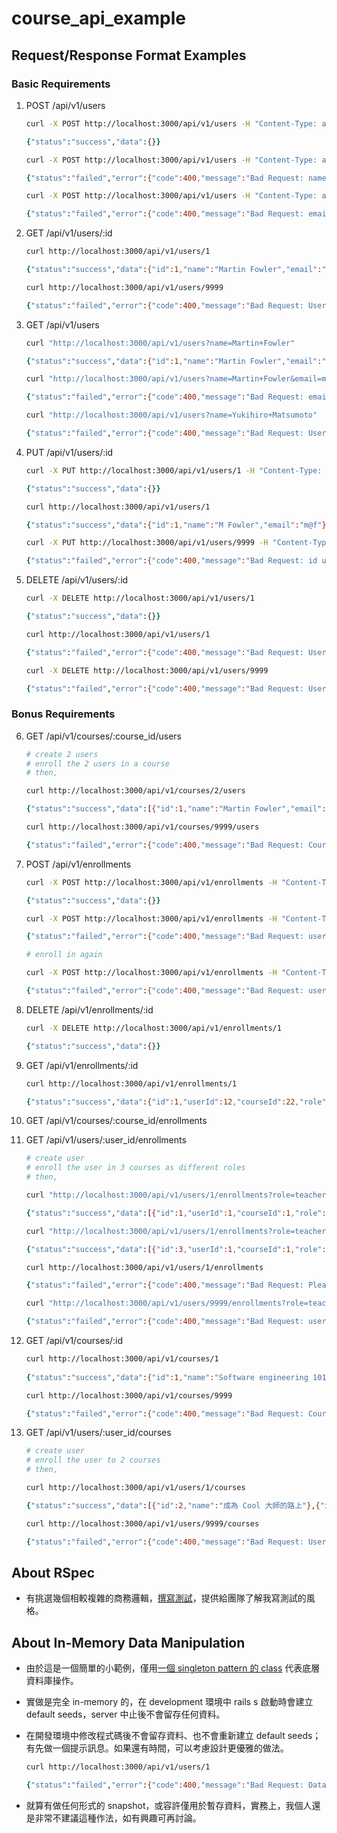 # course_api_example

## Request/Response Format Examples

### Basic Requirements

1. POST /api/v1/users
    ```zsh
    curl -X POST http://localhost:3000/api/v1/users -H "Content-Type: application/json" -d '{ "name": "Martin Fowler", "email": "m@f"}'

    {"status":"success","data":{}}
    ```
    ```zsh
    curl -X POST http://localhost:3000/api/v1/users -H "Content-Type: application/json" -d '{ "name": "Martin Fowler", "email": "m@f"}'

    {"status":"failed","error":{"code":400,"message":"Bad Request: name 'Martin Fowler' is used. email 'm@f' is used"}}
    ```

    ```zsh
    curl -X POST http://localhost:3000/api/v1/users -H "Content-Type: application/json" -d '{ "name": "Sandi Metz", "email": "sd@mt"}'

    {"status":"failed","error":{"code":400,"message":"Bad Request: email format should match /^S@S$/"}}
    ```

1. GET 	/api/v1/users/:id
    ```zsh
    curl http://localhost:3000/api/v1/users/1

    {"status":"success","data":{"id":1,"name":"Martin Fowler","email":"m@f"}}
    ```
    ```zsh
    curl http://localhost:3000/api/v1/users/9999

    {"status":"failed","error":{"code":400,"message":"Bad Request: User not found"}}
    ```
1. GET 	/api/v1/users
    ```zsh
    curl "http://localhost:3000/api/v1/users?name=Martin+Fowler"

    {"status":"success","data":{"id":1,"name":"Martin Fowler","email":"m@f"}}
    ```
    ```zsh
    curl "http://localhost:3000/api/v1/users?name=Martin+Fowler&email=mt@f"

    {"status":"failed","error":{"code":400,"message":"Bad Request: email format should match /^S@S$/"}}
    ```
    ```zsh
    curl "http://localhost:3000/api/v1/users?name=Yukihiro+Matsumoto"

    {"status":"failed","error":{"code":400,"message":"Bad Request: User not found"}}
    ```
1. PUT 	/api/v1/users/:id
    ```zsh
    curl -X PUT http://localhost:3000/api/v1/users/1 -H "Content-Type: application/json" -d '{"name": "M Fowler"}'

    {"status":"success","data":{}}

    curl http://localhost:3000/api/v1/users/1

    {"status":"success","data":{"id":1,"name":"M Fowler","email":"m@f"}}
    ```
    ```zsh
    curl -X PUT http://localhost:3000/api/v1/users/9999 -H "Content-Type: application/json" -d '{"name": "M Fowler", "email": "m@fl"}'

    {"status":"failed","error":{"code":400,"message":"Bad Request: id user not found. name 'M Fowler' is used. email format should match /^S@S$/"}}
    ```
1. DELETE /api/v1/users/:id
    ```zsh
    curl -X DELETE http://localhost:3000/api/v1/users/1

    {"status":"success","data":{}}

    curl http://localhost:3000/api/v1/users/1

    {"status":"failed","error":{"code":400,"message":"Bad Request: User not found"}}
    ```
    ```zsh
    curl -X DELETE http://localhost:3000/api/v1/users/9999

    {"status":"failed","error":{"code":400,"message":"Bad Request: User not found"}}
    ```

### Bonus Requirements

6. GET 	/api/v1/courses/:course_id/users
    ```zsh
    # create 2 users
    # enroll the 2 users in a course
    # then,

    curl http://localhost:3000/api/v1/courses/2/users

    {"status":"success","data":[{"id":1,"name":"Martin Fowler","email":"m@f"},{"id":2,"name":"Sandi Metz","email":"s@m"}]}
    ```

    ```zsh
    curl http://localhost:3000/api/v1/courses/9999/users
 
    {"status":"failed","error":{"code":400,"message":"Bad Request: Course not found"}}
    ```

6. POST  /api/v1/enrollments
    ```zsh
    curl -X POST http://localhost:3000/api/v1/enrollments -H "Content-Type: application/json" -d '{ "userId": 1, "courseId": 2, "role": "student"}'
    
    {"status":"success","data":{}}
    ```
    ```zsh
    curl -X POST http://localhost:3000/api/v1/enrollments -H "Content-Type: application/json" -d '{ "userId": 9999, "courseId": 9998, "role": "auditor"}'

    {"status":"failed","error":{"code":400,"message":"Bad Request: userId User not found. courseId Course not found. role should be student or teacher"}}
    ```
    ```zsh
    # enroll in again

    curl -X POST http://localhost:3000/api/v1/enrollments -H "Content-Type: application/json" -d '{ "userId": 1, "courseId": 2, "role": "teacher"}'
    
    {"status":"failed","error":{"code":400,"message":"Bad Request: userId 1 has been enrolled in courseId 2"}}
    ```
6. DELETE  /api/v1/enrollments/:id
    ```zsh
    curl -X DELETE http://localhost:3000/api/v1/enrollments/1

    {"status":"success","data":{}}
    ```
6. GET 	/api/v1/enrollments/:id
    ```zsh
    curl http://localhost:3000/api/v1/enrollments/1

    {"status":"success","data":{"id":1,"userId":12,"courseId":22,"role":"student"}}
    ```
6. GET 	/api/v1/courses/:course_id/enrollments
6. GET 	/api/v1/users/:user_id/enrollments
    ```zsh
    # create user
    # enroll the user in 3 courses as different roles
    # then,

    curl "http://localhost:3000/api/v1/users/1/enrollments?role=teacher"

    {"status":"success","data":[{"id":1,"userId":1,"courseId":1,"role":"teacher"},{"id":2,"userId":1,"courseId":2,"role":"teacher"}]}
    ```
    ```zsh
    curl "http://localhost:3000/api/v1/users/1/enrollments?role=teacher&courseId=1"

    {"status":"success","data":[{"id":3,"userId":1,"courseId":1,"role":"teacher"}]}
    ```
    ```zsh
    curl http://localhost:3000/api/v1/users/1/enrollments
    
    {"status":"failed","error":{"code":400,"message":"Bad Request: Please query by role or courseId"}}
    ```
    ```zsh
    curl "http://localhost:3000/api/v1/users/9999/enrollments?role=teacher"

    {"status":"failed","error":{"code":400,"message":"Bad Request: userId user not found"}}
    ```
6. GET 	/api/v1/courses/:id
    ```zsh
    curl http://localhost:3000/api/v1/courses/1 
      
    {"status":"success","data":{"id":1,"name":"Software engineering 101"}}
    ```
    ```zsh
    curl http://localhost:3000/api/v1/courses/9999

    {"status":"failed","error":{"code":400,"message":"Bad Request: Course not found"}}
    ```
6. GET 	/api/v1/users/:user_id/courses
    ```zsh
    # create user
    # enroll the user to 2 courses
    # then,

    curl http://localhost:3000/api/v1/users/1/courses
    
    {"status":"success","data":[{"id":2,"name":"成為 Cool 大師的路上"},{"id":1,"name":"Software engineering 101"}]}
    ```
    ```zsh
    curl http://localhost:3000/api/v1/users/9999/courses
    
    {"status":"failed","error":{"code":400,"message":"Bad Request: User not found"}}
    ```

## About RSpec

- 有挑選幾個相較複雜的商務邏輯，[撰寫測試](spec)，提供給團隊了解我寫測試的風格。

## About In-Memory Data Manipulation

- 由於這是一個簡單的小範例，僅用[一個 singleton pattern 的 class](lib/dataset/base.rb) 代表底層資料庫操作。
- 實做是完全 in-memory 的，在 development 環境中 rails s 啟動時會建立 default seeds，server 中止後不會留存任何資料。
- 在開發環境中修改程式碼後不會留存資料、也不會重新建立 default seeds；有先做一個提示訊息。如果還有時間，可以考慮設計更優雅的做法。

    ```zsh
    curl http://localhost:3000/api/v1/users/1

    {"status":"failed","error":{"code":400,"message":"Bad Request: Dataset is not set up. Please restart Rails app."}}
    ```
- 就算有做任何形式的 snapshot，或容許僅用於暫存資料，實務上，我個人還是非常不建議這種作法，如有興趣可再討論。
